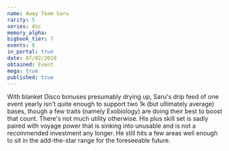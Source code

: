 ```yaml
---
name: Away Team Saru
rarity: 5
series: dsc
memory_alpha:
bigbook_tier: 7
events: 0
in_portal: true
date: 07/02/2018
obtained: Event
mega: true
published: true
---
```


With blanket Disco bonuses presumably drying up, Saru's drip feed of one event yearly isn't quite enough to support two 1k (but ultimately average) bases, though a few traits (namely Exobiology) are doing their best to boost that count. There's not much utility otherwise. His plus skill set is sadly paired with voyage power that is sinking into unusable and is not a recommended investment any longer. He still hits a few areas well enough to sit in the add-the-star range for the foreseeable future.
